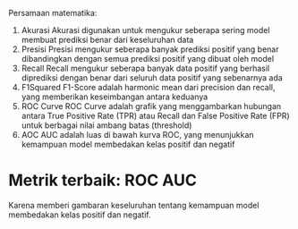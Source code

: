 Persamaan matematika:

1. Akurasi
Akurasi digunakan untuk mengukur seberapa sering model membuat prediksi benar dari keseluruhan data
2. Presisi
Presisi mengukur seberapa banyak prediksi positif yang benar dibandingkan dengan semua prediksi positif yang dibuat oleh model
3. Recall
Recall mengukur seberapa banyak data positif yang berhasil diprediksi dengan benar dari seluruh data positif yang sebenarnya ada
4. F1Squared
F1-Score adalah harmonic mean dari precision dan recall, yang memberikan keseimbangan antara keduanya
5. ROC Curve
ROC Curve adalah grafik yang menggambarkan hubungan antara True Positive Rate (TPR) atau Recall dan False Positive Rate (FPR) untuk berbagai nilai ambang batas (threshold)
6. AOC
AUC adalah luas di bawah kurva ROC, yang menunjukkan kemampuan model membedakan kelas positif dan negatif

# Metrik terbaik: ROC AUC
Karena memberi gambaran keseluruhan tentang kemampuan model membedakan kelas positif dan negatif.
